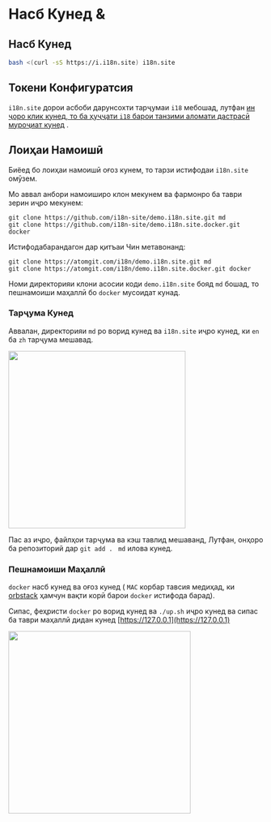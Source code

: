 # Насб Кунед &

## Насб Кунед

```sh
bash <(curl -sS https://i.i18n.site) i18n.site
```

## Токени Конфигуратсия

`i18n.site` дорои асбоби дарунсохти тарҷумаи `i18` мебошад, лутфан [ин ҷоро клик кунед, то ба ҳуҷҷати `i18` барои танзими аломати дастрасӣ муроҷиат кунед](/i18/use) .

## Лоиҳаи Намоишӣ

Биёед бо лоиҳаи намоишӣ оғоз кунем, то тарзи истифодаи `i18n.site` омӯзем.

Мо аввал анбори намоиширо клон мекунем ва фармонро ба таври зерин иҷро мекунем:

```
git clone https://github.com/i18n-site/demo.i18n.site.git md
git clone https://github.com/i18n-site/demo.i18n.site.docker.git docker
```

Истифодабарандагон дар қитъаи Чин метавонанд:

```
git clone https://atomgit.com/i18n/demo.i18n.site.git md
git clone https://atomgit.com/i18n/demo.i18n.site.docker.git docker
```

Номи директорияи клони асосии коди `demo.i18n.site` бояд `md` бошад, то пешнамоиши маҳаллӣ бо `docker` мусоидат кунад.

### Тарҷума Кунед

Аввалан, директорияи `md` ро ворид кунед ва `i18n.site` иҷро кунед, ки `en` ба `zh` тарҷума мешавад.

<img src="https://p.3ti.site/1721114619.avif" style="width:350px">

Пас аз иҷро, файлҳои тарҷума ва кэш тавлид мешаванд, Лутфан, онҳоро ба репозиторий дар `git add . ` `md` илова кунед.

### Пешнамоиши Маҳаллӣ

`docker` насб кунед ва оғоз кунед ( `MAC` корбар тавсия медиҳад, ки [orbstack](https://orbstack.dev) ҳамчун вақти корӣ барои `docker` истифода барад).

Сипас, феҳристи `docker` ро ворид кунед ва `./up.sh` иҷро кунед ва сипас ба таври маҳаллӣ дидан кунед [https://127.0.0.1](https://127.0.0.1)

<img src="//p.3ti.site/1721104238.avif" style="width:360px">